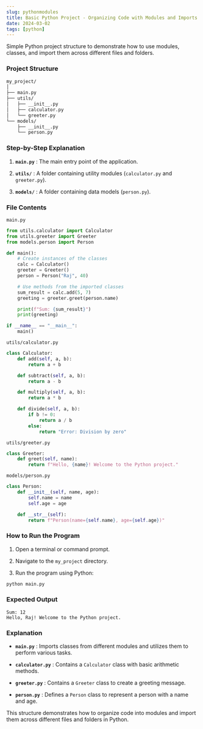 ```yaml
---
slug: pythonmodules
title: Basic Python Project - Organizing Code with Modules and Imports
date: 2024-03-02
tags: [python]
---
```


Simple Python project structure to demonstrate how to use modules, classes, and import them across different files and folders.

### Project Structure 

```markdown
my_project/
│
├── main.py
├── utils/
│   ├── __init__.py
│   ├── calculator.py
│   └── greeter.py
└── models/
    ├── __init__.py
    └── person.py
```

### Step-by-Step Explanation 
 
1. **`main.py`** : The main entry point of the application.
 
2. **`utils/`** : A folder containing utility modules (`calculator.py` and `greeter.py`).
 
3. **`models/`** : A folder containing data models (`person.py`).

### File Contents 
`main.py`

```python
from utils.calculator import Calculator
from utils.greeter import Greeter
from models.person import Person

def main():
    # Create instances of the classes
    calc = Calculator()
    greeter = Greeter()
    person = Person("Raj", 40)

    # Use methods from the imported classes
    sum_result = calc.add(5, 7)
    greeting = greeter.greet(person.name)

    print(f"Sum: {sum_result}")
    print(greeting)

if __name__ == "__main__":
    main()
```
`utils/calculator.py`

```python
class Calculator:
    def add(self, a, b):
        return a + b

    def subtract(self, a, b):
        return a - b

    def multiply(self, a, b):
        return a * b

    def divide(self, a, b):
        if b != 0:
            return a / b
        else:
            return "Error: Division by zero"
```
`utils/greeter.py`

```python
class Greeter:
    def greet(self, name):
        return f"Hello, {name}! Welcome to the Python project."
```
`models/person.py`

```python
class Person:
    def __init__(self, name, age):
        self.name = name
        self.age = age

    def __str__(self):
        return f"Person(name={self.name}, age={self.age})"
```

### How to Run the Program 
 
1. Open a terminal or command prompt.
 
2. Navigate to the `my_project` directory.
 
3. Run the program using Python:


```bash
python main.py
```

### Expected Output 


```vbnet
Sum: 12
Hello, Raj! Welcome to the Python project.
```

### Explanation 
 
- **`main.py`** : Imports classes from different modules and utilizes them to perform various tasks.
 
- **`calculator.py`** : Contains a `Calculator` class with basic arithmetic methods.
 
- **`greeter.py`** : Contains a `Greeter` class to create a greeting message.
 
- **`person.py`** : Defines a `Person` class to represent a person with a name and age.

This structure demonstrates how to organize code into modules and import them across different files and folders in Python.